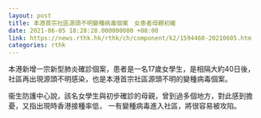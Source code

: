 ```yaml
---
layout: post
title: 本港首宗社區源頭不明變種病毒個案　女患者母親初確
date: 2021-06-05 18:28:28.000000000 +08:00
link: https://news.rthk.hk/rthk/ch/component/k2/1594460-20210605.htm
categories: rthk
---
```


本港新增一宗新型肺炎確診個案，患者是一名17歲女學生，是相隔大約40日後，社區再出現源頭不明感染，也是本港首宗社區源頭不明的變種病毒個案。

衞生防護中心說，該名女學生與初步確診的母親，曾到過多個地方，對此感到擔憂，又指出現時香港接種率低， 一有變種病毒進入社區，將很容易被攻陷。
